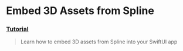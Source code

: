   # Embed 3D Assets from Spline
 ### [Tutorial](https://designcode.io/swiftui-handbook-embed-3d-assets-from-spline)
> Learn how to embed 3D assets from Spline into your SwiftUI app
